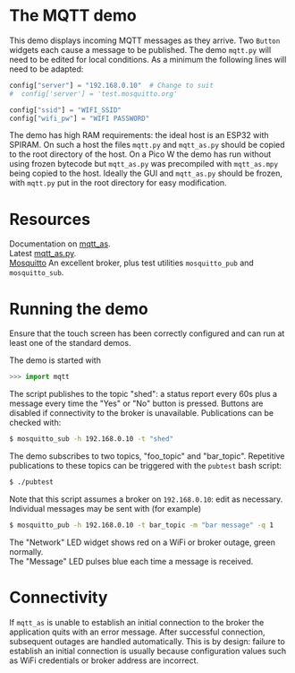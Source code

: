 # The MQTT demo

This demo displays incoming MQTT messages as they arrive. Two `Button` widgets
each cause a message to be published. The demo `mqtt.py` will need to be edited
for local conditions. As a minimum the following lines will need to be adapted:
```Python
config["server"] = "192.168.0.10"  # Change to suit
#  config['server'] = 'test.mosquitto.org'

config["ssid"] = "WIFI_SSID"
config["wifi_pw"] = "WIFI PASSWORD"
```
The demo has high RAM requirements: the ideal host is an ESP32 with SPIRAM. On
such a host the files `mqtt.py` and `mqtt_as.py` should be copied to the root
directory of the host. On a Pico W the demo has run without using frozen
bytecode but `mqtt_as.py` was precompiled with `mqtt_as.mpy` being copied to the
host. Ideally the GUI and `mqtt_as.py` should be frozen, with `mqtt.py` put in
the root directory for easy modification.

# Resources

Documentation on [mqtt_as](https://github.com/peterhinch/micropython-mqtt/blob/master/mqtt_as/README.md).  
Latest [mqtt_as.py](https://github.com/peterhinch/micropython-mqtt/blob/master/mqtt_as/mqtt_as.py).  
[Mosquitto](https://mosquitto.org/) An excellent broker, plus test utilities
`mosquitto_pub` and `mosquitto_sub`.

# Running the demo

Ensure that the touch screen has been correctly configured and can run at least
one of the standard demos.

The demo is started with
```Python
>>> import mqtt
```
The script publishes to the topic "shed": a status report every 60s plus a
message every time the "Yes" or "No" button is pressed. Buttons are disabled if
connectivity to the broker is unavailable. Publications can be checked with:
```bash
$ mosquitto_sub -h 192.168.0.10 -t "shed"
```
The demo subscribes to two topics, "foo_topic" and "bar_topic". Repetitive
publications to these topics can be triggered with the `pubtest` bash script:
```bash
$ ./pubtest
```
Note that this script assumes a broker on `192.168.0.10`: edit as necessary.
Individual messages may be sent with (for example)
```bash
$ mosquitto_pub -h 192.168.0.10 -t bar_topic -m "bar message" -q 1
```
The "Network" LED widget shows red on a WiFi or broker outage, green normally.  
The "Message" LED pulses blue each time a message is received.

# Connectivity

If `mqtt_as` is unable to establish an initial connection to the broker the
application quits with an error message. After successful connection, subsequent
outages are handled automatically. This is by design: failure to establish an
initial connection is usually because configuration values such as WiFi
credentials or broker address are incorrect.
